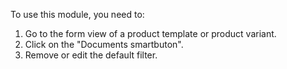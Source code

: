 To use this module, you need to:

1. Go to the form view of a product template or product variant.
2. Click on the "Documents smartbuton".
3. Remove or edit the default filter.
